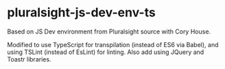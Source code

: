 # pluralsight-js-dev-env-ts
Based on JS Dev environment from Pluralsight source with Cory House. 

Modified to use TypeScript for transpilation (instead of ES6 via Babel), and using TSLint (instead of EsLint) for linting. Also add using JQuery and Toastr libraries.

